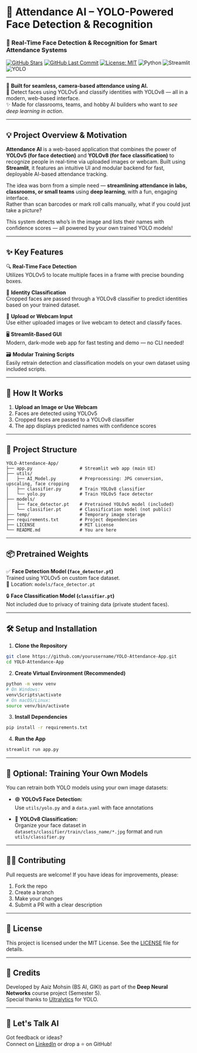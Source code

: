 # 🧠 Attendance AI – YOLO-Powered Face Detection & Recognition  
### 🎯 Real-Time Face Detection & Recognition for Smart Attendance Systems  
[![GitHub Stars](https://img.shields.io/github/stars/Aaiz-Am17/YOLO-Attendance-App?style=social)](https://github.com/Aaiz-Am17/YOLO-Attendance-App/stargazers)
[![GitHub Last Commit](https://img.shields.io/github/last-commit/Aaiz-Am17/YOLO-Attendance-App?color=brightgreen)](https://github.com/Aaiz-Am17/YOLO-Attendance-App/commits/main)
[![License: MIT](https://img.shields.io/badge/License-MIT-blue.svg)](./LICENSE)
![Python](https://img.shields.io/badge/Made%20with-Python-3776AB?logo=python&logoColor=white)
![Streamlit](https://img.shields.io/badge/Built%20with-Streamlit-FF4B4B?logo=streamlit&logoColor=white)
![YOLO](https://img.shields.io/badge/YOLOv5%20%2B%20YOLOv8-Object%20Detection%20%26%20Classification-green?logo=openai)

---

🎥 **Built for seamless, camera-based attendance using AI.**  
📸 Detect faces using YOLOv5 and classify identities with YOLOv8 — all in a modern, web-based interface.  
✨ Made for classrooms, teams, and hobby AI builders who want to *see deep learning in action*.

---


## 💡 Project Overview & Motivation

**Attendance AI** is a web-based application that combines the power of **YOLOv5 (for face detection)** and **YOLOv8 (for face classification)** to recognize people in real-time via uploaded images or webcam. Built using **Streamlit**, it features an intuitive UI and modular backend for fast, deployable AI-based attendance tracking.

The idea was born from a simple need — **streamlining attendance in labs, classrooms, or small teams** using **deep learning**, with a fun, engaging interface.  
Rather than scan barcodes or mark roll calls manually, what if you could just take a picture?

This system detects who’s in the image and lists their names with confidence scores — all powered by your own trained YOLO models!

---

## ✨ Key Features

🔍 **Real-Time Face Detection**  
Utilizes YOLOv5 to locate multiple faces in a frame with precise bounding boxes.

🧠 **Identity Classification**  
Cropped faces are passed through a YOLOv8 classifier to predict identities based on your trained dataset.

📸 **Upload or Webcam Input**  
Use either uploaded images or live webcam to detect and classify faces.

🖥️ **Streamlit-Based GUI**  
Modern, dark-mode web app for fast testing and demo — no CLI needed!

🗃️ **Modular Training Scripts**  
Easily retrain detection and classification models on your own dataset using included scripts.

---

## 🚀 How It Works

1. **Upload an Image or Use Webcam**  
2. Faces are detected using YOLOv5  
3. Cropped faces are passed to a YOLOv8 classifier  
4. The app displays predicted names with confidence scores  

---

## 📁 Project Structure

```
YOLO-Attendance-App/
├── app.py                  # Streamlit web app (main UI)
├── utils/
│   ├── AI_Model.py         # Preprocessing: JPG conversion, upscaling, face cropping
│   ├── classifier.py       # Train YOLOv8 classifier
│   └── yolo.py             # Train YOLOv5 face detector
├── models/
│   ├── face_detector.pt    # Pretrained YOLOv5 model (included)
│   └── classifier.pt       # Classification model (not public)
├── temp/                   # Temporary image storage
├── requirements.txt        # Project dependencies
├── LICENSE                 # MIT License
└── README.md               # You are here
```

---

## 📦 Pretrained Weights

✅ **Face Detection Model (`face_detector.pt`)**  
Trained using YOLOv5 on custom face dataset.  
📁 Location: `models/face_detector.pt`

🔒 **Face Classification Model (`classifier.pt`)**  
Not included due to privacy of training data (private student faces).

---

## 🛠️ Setup and Installation

1. **Clone the Repository**

```bash
git clone https://github.com/yourusername/YOLO-Attendance-App.git
cd YOLO-Attendance-App
```

2. **Create Virtual Environment (Recommended)**

```bash
python -m venv venv
# On Windows:
venv\Scripts\activate
# On macOS/Linux:
source venv/bin/activate
```

3. **Install Dependencies**

```bash
pip install -r requirements.txt
```

4. **Run the App**

```bash
streamlit run app.py
```

---

## 🧪 Optional: Training Your Own Models

You can retrain both YOLO models using your own image datasets:

- 🟣 **YOLOv5 Face Detection:**  
  Use `utils/yolo.py` and a `data.yaml` with face annotations

- 🔵 **YOLOv8 Classification:**  
  Organize your face dataset in `datasets/classifier/train/class_name/*.jpg` format and run `utils/classifier.py`

---

## 🙋‍♂️ Contributing

Pull requests are welcome! If you have ideas for improvements, please:

1. Fork the repo  
2. Create a branch  
3. Make your changes  
4. Submit a PR with a clear description  

---

## 📜 License

This project is licensed under the MIT License. See the [LICENSE](./LICENSE) file for details.

---

## 👥 Credits

Developed by Aaiz Mohsin (BS AI, GIKI) as part of the **Deep Neural Networks** course project (Semester 5).  
Special thanks to [Ultralytics](https://github.com/ultralytics/ultralytics) for YOLO.

---

## 🧠 Let's Talk AI

Got feedback or ideas?  
Connect on [LinkedIn](https://www.linkedin.com/in/aaiz-mohsin) or drop a ⭐ on GitHub!

